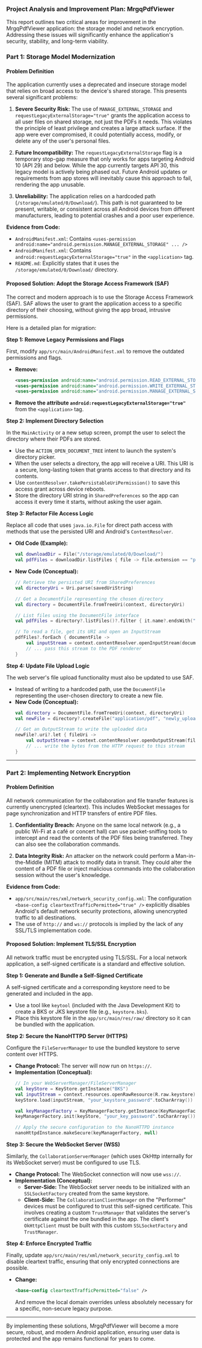 ### **Project Analysis and Improvement Plan: MrgqPdfViewer**

This report outlines two critical areas for improvement in the MrgqPdfViewer application: the storage model and network encryption. Addressing these issues will significantly enhance the application's security, stability, and long-term viability.

### **Part 1: Storage Model Modernization**

#### **Problem Definition**

The application currently uses a deprecated and insecure storage model that relies on broad access to the device's shared storage. This presents several significant problems:

1.  **Severe Security Risk:** The use of `MANAGE_EXTERNAL_STORAGE` and `requestLegacyExternalStorage="true"` grants the application access to all user files on shared storage, not just the PDFs it needs. This violates the principle of least privilege and creates a large attack surface. If the app were ever compromised, it could potentially access, modify, or delete any of the user's personal files.

2.  **Future Incompatibility:** The `requestLegacyExternalStorage` flag is a temporary stop-gap measure that only works for apps targeting Android 10 (API 29) and below. While the app currently targets API 30, this legacy model is actively being phased out. Future Android updates or requirements from app stores will inevitably cause this approach to fail, rendering the app unusable.

3.  **Unreliability:** The application relies on a hardcoded path (`/storage/emulated/0/Download/`). This path is not guaranteed to be present, writable, or consistent across all Android devices from different manufacturers, leading to potential crashes and a poor user experience.

**Evidence from Code:**
*   `AndroidManifest.xml`: Contains `<uses-permission android:name="android.permission.MANAGE_EXTERNAL_STORAGE" ... />`
*   `AndroidManifest.xml`: Contains `android:requestLegacyExternalStorage="true"` in the `<application>` tag.
*   `README.md`: Explicitly states that it uses the `/storage/emulated/0/Download/` directory.

#### **Proposed Solution: Adopt the Storage Access Framework (SAF)**

The correct and modern approach is to use the Storage Access Framework (SAF). SAF allows the user to grant the application access to a specific directory of their choosing, without giving the app broad, intrusive permissions.

Here is a detailed plan for migration:

**Step 1: Remove Legacy Permissions and Flags**

First, modify `app/src/main/AndroidManifest.xml` to remove the outdated permissions and flags.

*   **Remove:**
    ```xml
    <uses-permission android:name="android.permission.READ_EXTERNAL_STORAGE" />
    <uses-permission android:name="android.permission.WRITE_EXTERNAL_STORAGE" android:maxSdkVersion="28" />
    <uses-permission android:name="android.permission.MANAGE_EXTERNAL_STORAGE" tools:ignore="ScopedStorage" />
    ```
*   **Remove the attribute `android:requestLegacyExternalStorage="true"`** from the `<application>` tag.

**Step 2: Implement Directory Selection**

In the `MainActivity` or a new setup screen, prompt the user to select the directory where their PDFs are stored.

*   Use the `ACTION_OPEN_DOCUMENT_TREE` intent to launch the system's directory picker.
*   When the user selects a directory, the app will receive a URI. This URI is a secure, long-lasting token that grants access to that directory and its contents.
*   Use `contentResolver.takePersistableUriPermission()` to save this access grant across device reboots.
*   Store the directory URI string in `SharedPreferences` so the app can access it every time it starts, without asking the user again.

**Step 3: Refactor File Access Logic**

Replace all code that uses `java.io.File` for direct path access with methods that use the persisted URI and Android's `ContentResolver`.

*   **Old Code (Example):**
    ```kotlin
    val downloadDir = File("/storage/emulated/0/Download/")
    val pdfFiles = downloadDir.listFiles { file -> file.extension == "pdf" }
    ```
*   **New Code (Conceptual):**
    ```kotlin
    // Retrieve the persisted URI from SharedPreferences
    val directoryUri = Uri.parse(savedUriString)
    
    // Get a DocumentFile representing the chosen directory
    val directory = DocumentFile.fromTreeUri(context, directoryUri)
    
    // List files using the DocumentFile interface
    val pdfFiles = directory?.listFiles()?.filter { it.name?.endsWith(".pdf", ignoreCase = true) == true }
    
    // To read a file, get its URI and open an InputStream
    pdfFiles?.forEach { documentFile ->
        val inputStream = context.contentResolver.openInputStream(documentFile.uri)
        // ... pass this stream to the PDF renderer
    }
    ```

**Step 4: Update File Upload Logic**

The web server's file upload functionality must also be updated to use SAF.

*   Instead of writing to a hardcoded path, use the `DocumentFile` representing the user-chosen directory to create a new file.
*   **New Code (Conceptual):**
    ```kotlin
    val directory = DocumentFile.fromTreeUri(context, directoryUri)
    val newFile = directory?.createFile("application/pdf", "newly_uploaded_score.pdf")
    
    // Get an OutputStream to write the uploaded data
    newFile?.uri?.let { fileUri ->
        val outputStream = context.contentResolver.openOutputStream(fileUri)
        // ... write the bytes from the HTTP request to this stream
    }
    ```

---

### **Part 2: Implementing Network Encryption**

#### **Problem Definition**

All network communication for the collaboration and file transfer features is currently unencrypted (cleartext). This includes WebSocket messages for page synchronization and HTTP transfers of entire PDF files.

1.  **Confidentiality Breach:** Anyone on the same local network (e.g., a public Wi-Fi at a café or concert hall) can use packet-sniffing tools to intercept and read the contents of the PDF files being transferred. They can also see the collaboration commands.

2.  **Data Integrity Risk:** An attacker on the network could perform a Man-in-the-Middle (MITM) attack to modify data in transit. They could alter the content of a PDF file or inject malicious commands into the collaboration session without the user's knowledge.

**Evidence from Code:**
*   `app/src/main/res/xml/network_security_config.xml`: The configuration `<base-config cleartextTrafficPermitted="true" />` explicitly disables Android's default network security protections, allowing unencrypted traffic to all destinations.
*   The use of `http://` and `ws://` protocols is implied by the lack of any SSL/TLS implementation code.

#### **Proposed Solution: Implement TLS/SSL Encryption**

All network traffic must be encrypted using TLS/SSL. For a local network application, a self-signed certificate is a standard and effective solution.

**Step 1: Generate and Bundle a Self-Signed Certificate**

A self-signed certificate and a corresponding keystore need to be generated and included in the app.

*   Use a tool like `keytool` (included with the Java Development Kit) to create a BKS or JKS keystore file (e.g., `keystore.bks`).
*   Place this keystore file in the `app/src/main/res/raw/` directory so it can be bundled with the application.

**Step 2: Secure the NanoHTTPD Server (HTTPS)**

Configure the `FileServerManager` to use the bundled keystore to serve content over HTTPS.

*   **Change Protocol:** The server will now run on `https://`.
*   **Implementation (Conceptual):**
    ```kotlin
    // In your WebServerManager/FileServerManager
    val keyStore = KeyStore.getInstance("BKS")
    val inputStream = context.resources.openRawResource(R.raw.keystore)
    keyStore.load(inputStream, "your_keystore_password".toCharArray())
    
    val keyManagerFactory = KeyManagerFactory.getInstance(KeyManagerFactory.getDefaultAlgorithm())
    keyManagerFactory.init(keyStore, "your_key_password".toCharArray())
    
    // Apply the secure configuration to the NanoHTTPD instance
    nanoHttpdInstance.makeSecure(keyManagerFactory, null)
    ```

**Step 3: Secure the WebSocket Server (WSS)**

Similarly, the `CollaborationServerManager` (which uses OkHttp internally for its WebSocket server) must be configured to use TLS.

*   **Change Protocol:** The WebSocket connection will now use `wss://`.
*   **Implementation (Conceptual):**
    *   **Server-Side:** The WebSocket server needs to be initialized with an `SSLSocketFactory` created from the same keystore.
    *   **Client-Side:** The `CollaborationClientManager` on the "Performer" devices must be configured to trust this self-signed certificate. This involves creating a custom `TrustManager` that validates the server's certificate against the one bundled in the app. The client's `OkHttpClient` must be built with this custom `SSLSocketFactory` and `TrustManager`.

**Step 4: Enforce Encrypted Traffic**

Finally, update `app/src/main/res/xml/network_security_config.xml` to disable cleartext traffic, ensuring that only encrypted connections are possible.

*   **Change:**
    ```xml
    <base-config cleartextTrafficPermitted="false" />
    ```
    And remove the local domain overrides unless absolutely necessary for a specific, non-secure legacy purpose.

---

By implementing these solutions, MrgqPdfViewer will become a more secure, robust, and modern Android application, ensuring user data is protected and the app remains functional for years to come.

